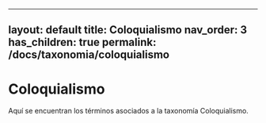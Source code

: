 
---
layout: default
title: Coloquialismo
nav_order: 3
has_children: true
permalink: /docs/taxonomia/coloquialismo
---

# Coloquialismo

Aquí se encuentran los términos asociados a la taxonomía Coloquialismo.
